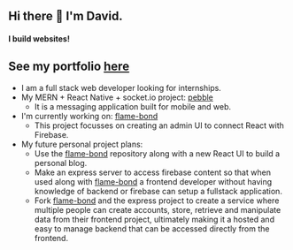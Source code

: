 ## Hi there 👋 I'm David.
#### I build websites!

## See my portfolio [here](https://davidsling.in)

- I am a full stack web developer looking for internships.
- My MERN + React Native + socket.io project: [pebble](https://github.com/david-sling/pebble)
  - It is a messaging application built for mobile and web.
- I'm currently working on: [flame-bond](https://github.com/david-sling/flame-bond)
  - This project focusses on creating an admin UI to connect React with Firebase.
- My future personal project plans:
    - Use the [flame-bond](https://github.com/david-sling/flame-bond) repository along with a new React UI to build a personal blog.
    - Make an express server to access firebase content so that when used along with [flame-bond](https://github.com/david-sling/flame-bond) a frontend developer without having knowledge of backend or firebase can setup a fullstack application.
    - Fork [flame-bond](https://github.com/david-sling/flame-bond) and the express project to create a service where multiple people can create accounts, store, retrieve and manipulate data from their frontend project, ultimately making it a hosted and easy to manage backend that can be accessed directly from the frontend.
